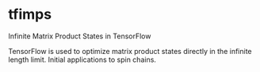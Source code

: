 # tfimps
Infinite Matrix Product States in TensorFlow

TensorFlow is used to optimize matrix product states directly in the infinite length limit. Initial applications to spin chains.

